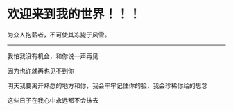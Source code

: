 # 欢迎来到我的世界！！！


为众人抱薪者，不可使其冻毙于风雪。

---

我怕我没有机会，和你说一声再见

因为也许就再也见不到你

明天我要离开熟悉的地方和你，我会牢牢记住你的脸，我会珍稀你给的思念

这些日子在我心中永远都不会抹去